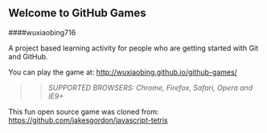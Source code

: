 ## Welcome to GitHub Games

####wuxiaobing716

A project based learning activity for people who are getting started with Git and GitHub.

You can play the game at: http://wuxiaobing.github.io/github-games/

>> _*SUPPORTED BROWSERS*: Chrome, Firefox, Safari, Opera and IE9+_

This fun open source game was cloned from: https://github.com/jakesgordon/javascript-tetris
